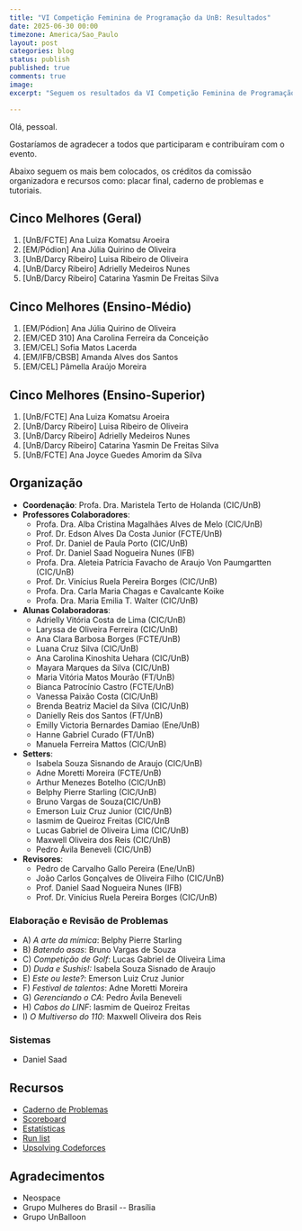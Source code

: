 ```yaml
---
title: "VI Competição Feminina de Programação da UnB: Resultados"
date: 2025-06-30 00:00
timezone: America/Sao_Paulo
layout: post
categories: blog
status: publish
published: true
comments: true
image:
excerpt: "Seguem os resultados da VI Competição Feminina de Programação da UnB, realizada no dia 28 de junho de 2025."

---
```


Olá, pessoal.

Gostaríamos de agradecer a todos que participaram e contribuíram com o evento.

Abaixo seguem os mais bem colocados, os créditos da comissão organizadora e recursos como: placar final, caderno de problemas e tutoriais.

## Cinco Melhores (Geral)

1. [UnB/FCTE] Ana Luiza Komatsu Aroeira
2. [EM/Pódion] Ana Júlia Quirino de Oliveira
3. [UnB/Darcy Ribeiro] Luisa Ribeiro de Oliveira
4. [UnB/Darcy Ribeiro] Adrielly Medeiros Nunes
5. [UnB/Darcy Ribeiro] Catarina Yasmin De Freitas Silva

## Cinco Melhores (Ensino-Médio)

1. [EM/Pódion] Ana Júlia Quirino de Oliveira
2. [EM/CED 310] Ana Carolina Ferreira da Conceição
3. [EM/CEL] Sofia Matos Lacerda
4. [EM/IFB/CBSB] Amanda Alves dos Santos
5. [EM/CEL] Pâmella Araújo Moreira

## Cinco Melhores (Ensino-Superior)

1. [UnB/FCTE] Ana Luiza Komatsu Aroeira
2. [UnB/Darcy Ribeiro] Luisa Ribeiro de Oliveira
3. [UnB/Darcy Ribeiro] Adrielly Medeiros Nunes
4. [UnB/Darcy Ribeiro] Catarina Yasmin De Freitas Silva
5. [UnB/FCTE] Ana Joyce Guedes Amorim da Silva

## Organização

- **Coordenação**: Profa. Dra. Maristela Terto de Holanda (CIC/UnB)
- **Professores Colaboradores**:
  - Profa. Dra. Alba Cristina Magalhães Alves de Melo (CIC/UnB)
  - Prof. Dr. Edson Alves Da Costa Junior (FCTE/UnB)
  - Prof. Dr. Daniel de Paula Porto (CIC/UnB)
  - Prof. Dr. Daniel Saad Nogueira Nunes (IFB)
  - Profa. Dra. Aleteia Patrı́cia Favacho de Araujo Von Paumgartten (CIC/UnB)
  - Prof. Dr. Vinı́cius Ruela Pereira Borges (CIC/UnB)
  - Profa. Dra. Carla Maria Chagas e Cavalcante Koike
  - Profa. Dra. Maria Emilia T. Walter (CIC/UnB)
- **Alunas Colaboradoras**:
  - Adrielly Vitória Costa de Lima (CIC/UnB)
  - Laryssa de Oliveira Ferreira (CIC/UnB)
  - Ana Clara Barbosa Borges (FCTE/UnB)
  - Luana Cruz Silva (CIC/UnB)
  - Ana Carolina Kinoshita Uehara (CIC/UnB)
  - Mayara Marques da Silva (CIC/UnB)
  - Maria Vitória Matos Mourão (FT/UnB)
  - Bianca Patrocı́nio Castro (FCTE/UnB)
  - Vanessa Paixão Costa (CIC/UnB)
  - Brenda Beatriz Maciel da Silva (CIC/UnB)
  - Danielly Reis dos Santos (FT/UnB)
  - Emilly Victoria Bernardes Damiao (Ene/UnB)
  - Hanne Gabriel Curado (FT/UnB)
  - Manuela Ferreira Mattos (CIC/UnB)
- **Setters**:
  - Isabela Souza Sisnando de Araujo (CIC/UnB)
  - Adne Moretti Moreira (FCTE/UnB)
  - Arthur Menezes Botelho (CIC/UnB)
  - Belphy Pierre Starling (CIC/UnB)
  - Bruno Vargas de Souza(CIC/UnB)
  - Emerson Luiz Cruz Junior (CIC/UnB)
  - Iasmim de Queiroz Freitas (CIC/UnB
  - Lucas Gabriel de Oliveira Lima (CIC/UnB)
  - Maxwell Oliveira dos Reis (CIC/UnB)
  - Pedro Ávila Beneveli (CIC/UnB)
- **Revisores**:
  - Pedro de Carvalho Gallo Pereira (Ene/UnB)
  - João Carlos Gonçalves de Oliveira Filho (CIC/UnB)
  - Prof. Daniel Saad Nogueira Nunes (IFB)
  - Prof. Dr. Vinícius Ruela Pereira Borges (CIC/UnB)

### Elaboração e Revisão de Problemas

- A) *A arte da mímica*: Belphy Pierre Starling
- B) *Batendo asas*: Bruno Vargas de Souza
- C) *Competição de Golf*: Lucas Gabriel de Oliveira Lima
- D) *Duda e Sushis!:* Isabela Souza Sisnado de Araujo
- E) *Este ou leste?*: Emerson Luiz Cruz Junior
- F) *Festival de talentos*: Adne Moretti Moreira
- G) *Gerenciando o CA*: Pedro Ávila Beneveli
- H) *Cabos do LINF*: Iasmim de Queiroz Freitas
- I) *O Multiverso do 110*: Maxwell Oliveira dos Reis

### Sistemas

- Daniel Saad

## Recursos

- [Caderno de Problemas]({{site.url}}/assets/6-mfp-unb/caderno-6-mfp-unb.pdf)
- [Scoreboard]({{site.url}}/assets/6-mfp-unb/scoreboard.html)
- [Estatísticas]({{site.url}}/assets/6-mfp-unb/statistics.html)
- [Run list]({{site.url}}/assets/6-mfp-unb/runlist.html)
- [Upsolving Codeforces](https://codeforces.com/group/nituVTsHQX/contest/618333)

## Agradecimentos

- Neospace
- Grupo Mulheres do Brasil -- Brasília
- Grupo UnBalloon
